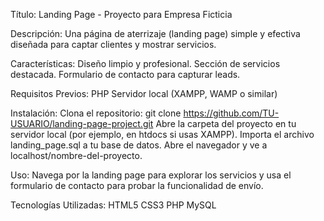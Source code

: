 Título:
Landing Page - Proyecto para Empresa Ficticia

Descripción:
Una página de aterrizaje (landing page) simple y efectiva diseñada para captar clientes y mostrar servicios.

Características:
Diseño limpio y profesional.
Sección de servicios destacada.
Formulario de contacto para capturar leads.

Requisitos Previos:
PHP
Servidor local (XAMPP, WAMP o similar)

Instalación:
Clona el repositorio:
git clone https://github.com/TU-USUARIO/landing-page-project.git
Abre la carpeta del proyecto en tu servidor local (por ejemplo, en htdocs si usas XAMPP).
Importa el archivo landing_page.sql a tu base de datos.
Abre el navegador y ve a localhost/nombre-del-proyecto.

Uso:
Navega por la landing page para explorar los servicios y usa el formulario de contacto para probar la funcionalidad de envío.

Tecnologías Utilizadas:
HTML5
CSS3
PHP
MySQL
